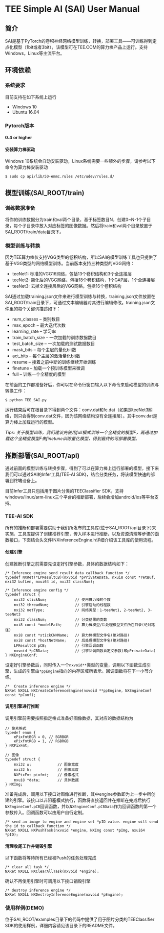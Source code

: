 # TEE Simple AI (SAI) User Manual

## 简介
SAI是基于PyTorch的卷积神经网络模型训练，转换，部署工具——可训练得到定点化模型（1bit或者3bit），该模型可在TEE.COM的算力棒产品上运行。支持Windows，Linux等主流平台。

## 环境依赖

### 系统要求
目前支持在如下系统上运行
* Windows 10
* Ubuntu 16.04

### Pytorch版本
#### 0.4 or higher

#### 安装算力棒驱动
Windows 10系统会自动安装驱动，Linux系统需要一些额外的步骤，请参考以下命令为算力棒安装驱动

```
$ sudo cp api/lib/50-emmc.rules /etc/udev/rules.d/
```

## 模型训练(SAI_ROOT/train)

### 训练数据准备
将你的训练数据分为train和val两个目录，基于标签数目N，创建0~N-1个子目录，每个子目录中放入对应标签的图像数据。然后将train和val两个目录放置于SAI_ROOT/train/data目录下。

### 模型训练与转换
因为TEE算力棒仅支持VGG类型的卷积结构，所以SAI的模型训练工具也只提供了基于VGG类型的网络模型训练。当前版本支持三种类型的VGG网络：
- teeNet1: 标准的VGG16网络，包括13个卷积结构和3个全连接层
- teeNet2: 简化后的VGG网络，包括18个卷积结构，1个GAP层，1个全连接层
- teeNet3: 去掉全连接层后的VGG网络，包括16个卷积结构

SAI通过加载training.json文件来进行模型训练与转换，training.json文件放置在SAI_ROOT/train目录下，可通过文本编辑器对其进行编辑修改。training.json文件里的每个关键词描述如下：
* num_classes – 类别数目
* max_epoch – 最大迭代次数 
* learning_rate – 学习率 
* train_batch_size – 一次加载的训练数据数目 
* test_batch_size – 一次加载的测试数据数目 
* mask_bits – 每个主层的量化bit数
* act_bits – 每个主层的激活量化bit数
* resume – 接着之前中断的训练继续开始训练
* finetune – 加载一个预训练模型来微调
* full – 训练一个全精度的模型

在前面的工作都准备好后，你可以在命令行窗口输入以下命令来启动模型的训练与转换工作：

`$ python TEE_SAI.py`

运行结束后可在根目录下得到两个文件：conv.dat和fc.dat（如果是teeNet3网络，则只会得到conv.dat文件，因为该网络结构没有全连接层）。其中conv.dat是算力棒上加载运行的模型。

*Tips: 关于模型训练，我们建议先使用full模式训练一个全精度的模型F，再通过加载这个全精度模型F来finetune训练量化模型，得到最终的可部署模型。*


## 推断部署(SAI_ROOT/api)

通过前面的模型训练与转换步骤，得到了可以在算力棒上运行部署的模型，接下来我们可以通过SAI的Infer工具(TEE-AI SDK)，结合分类任务，将该模型快速的部署到终端设备上。

目前Infer工具只包括用于图片分类的TEEClassifier SDK，支持windows/linux/arm-linux三个平台的推断部署，后续会增加android/ios等平台支持。

### TEE-AI SDK
所有的推断和部署需要供助于我们所发布的工具库(位于SAI_ROOT/api目录下)来实施，工具库提供了创建推荐引擎，传入样本进行推断，以及资源清理等步骤的函数接口，下面结合头文件INXInferenceEngine.h详细介绍该工具库的使用流程。

#### 创建引擎
创建推断引擎之前需要先设定好引擎参数，具体的数据结构如下：

```
/* Inference engine send result data callback function */
typedef NXRet(*LPResultCB)(nxvoid *pPrivateData, nxui8 const *retBuf, nxi32 bufLen, nxui64 id, nxi32 classNum);

/* Inference engine config */
typedef struct {
	nxi32 stickNum;				// 使用算力棒的个数
	nxi32 threadNum;			// 引擎启动的线程数
	nxi32 netType;				// 网络类型：1-teeNet1, 2-teeNet2, 3-teeNet3
	nxi32 classNum;				// 分类结果的类数
	nxi8 const *modelPath; 		// 算力棒模型/后处理模型文件所在目录(绝对路径)
	nxi8 const *stickCNNName; 	// 算力棒模型文件名(绝对路径)
	nxi8 const *hostNetName; 	// 后处理模型文件名(绝对路径)
	LPResultCB pCB;				// 引擎回调函数
	nxvoid *pCBData;			// 引擎回调函数自定义参数(即pPrivateData)
} NXEngineConf;
```

设定好引擎参数后，同时传入一个`nxvoid**`类型的变量，调用以下函数生成引擎，生成的引擎由`*ppEngine`指向的内存区域所表示。回调函数将在下一小节介绍。

```
/*  Create inference engine */
NXRet NXDLL NXCreateInferenceEngine(nxvoid **ppEngine, NXEngineConf const *pConf);
```

#### 调用引擎进行推断
调用引擎前需要按照指定格式准备好图像数据，其对应的数据结构为

```
// 像素格式
typedef enum {
	ePixfmtBGR = 0, // BGRBGR
	ePixfmtRGB = 1, // RGBRGB
} NXPixFmt;

// 图像
typedef struct {
	nxi32 w;			// 图像宽度
	nxi32 h;			// 图像高度
	NXPixFmt pixfmt;	// 像素格式
	nxui8 *data;		// 具体数据
} NXImg;
```

准备完成后，调用以下接口对图像进行推断，其中engine参数即为上一步中所创建的引擎。该接口以非阻塞模式执行，函数将直接返回并在推断在完成后执行`NXEngineConf.pCB`回调函数，并以`NXEngineConf.pCBData`作为回调函数的第一个参数传入。回调函数可以由用户自行定制。

```
/* send an image to engine and engine set *pID value. engine will send the id to callback function */
NXRet NXDLL NXPushTask(nxvoid *engine, NXImg const *pImg, nxui64 *pID);
```

#### 清理收尾工作并销毁引擎
以下函数将等待所有已经被Push的任务处理完成

```
/* clear all task */
NXRet NXDLL NXClearAllTask(nxvoid *engine);
```

确认不再使用引擎时可调用以下接口销毁引擎

```
/* destroy inference engine */
NXRet NXDLL NXDestroyInferenceEngine(nxvoid *pEngine);
```

### 使用样例(DEMO)
位于SAI_ROOT/examples目录下的代码中提供了用于图片分类的TEEClassifier SDK的使用样例，详细内容请见该目录下的README文件。


